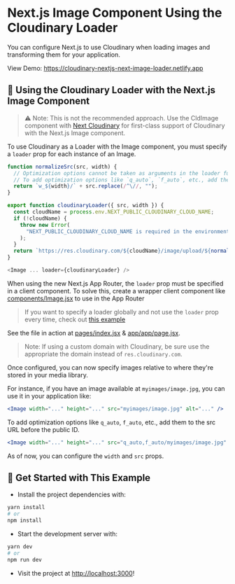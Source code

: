 # Next.js Image Component Using the Cloudinary Loader

You can configure Next.js to use Cloudinary when loading images and transforming them for your application.

View Demo: <https://cloudinary-nextjs-next-image-loader.netlify.app>

## 🧰 Using the Cloudinary Loader with the Next.js Image Component

> ⚠️ Note: This is not the recommended approach. Use the CldImage component with [Next Cloudinary](https://next.cloudinary.dev) for first-class support of Cloudinary with the Next.js Image component.

To use Cloudinary as a Loader with the Image component, you must specify a `loader` prop for each instance of an Image.

```js
function normalizeSrc(src, width) {
  // Optimization options cannot be taken as arguments in the loader function.
  // To add optimization options like `q_auto`, `f_auto`, etc., add them to the src URL before the public ID.
  return `w_${width}/` + src.replace(/^\//, "");
}

export function cloudinaryLoader({ src, width }) {
  const cloudName = process.env.NEXT_PUBLIC_CLOUDINARY_CLOUD_NAME;
  if (!cloudName) {
    throw new Error(
      "NEXT_PUBLIC_CLOUDINARY_CLOUD_NAME is required in the environment"
    );
  }
  return `https://res.cloudinary.com/${cloudName}/image/upload/${normalizeSrc(src, width)}`;
}

<Image ... loader={cloudinaryLoader} />
```

When using the new Next.js App Router, the `loader` prop must be specified in a client component. To solve this, create a wrapper client component like [components/Image.jsx](components/Image.jsx) to use in the App Router

> If you want to specify a loader globally and not use the `loader` prop every time, check out [this example](https://github.com/cloudinary-community/cloudinary-examples/tree/main/examples/nextjs-custom-image-loader)

See the file in action at [pages/index.jsx](pages/index.jsx) & [app/app/page.jsx](app/app/page.jsx).

> Note: If using a custom domain with Cloudinary, be sure use the appropriate the domain instead of `res.cloudinary.com`.

Once configured, you can now specify images relative to where they're stored in your media library.

For instance, if you have an image available at `myimages/image.jpg`, you can use it in your application like:

```jsx
<Image width="..." height="..." src="myimages/image.jpg" alt="..." />
```

To add optimization options like `q_auto`, `f_auto`, etc., add them to the src URL before the public ID.

```jsx
<Image width="..." height="..." src="q_auto,f_auto/myimages/image.jpg" alt="..." />
```

As of now, you can configure the `width` and `src` props.

## 🚀 Get Started with This Example

* Install the project dependencies with:

```sh
yarn install
# or
npm install
```

* Start the development server with:

```sh
yarn dev
# or
npm run dev
```

* Visit the project at <http://localhost:3000>!